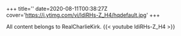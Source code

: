 +++
title=''
date=2020-08-11T00:38:27Z
cover='https://i.ytimg.com/vi/ldiRHs-Z_H4/hqdefault.jpg'
+++

All content belongs to RealCharlieKirk.
{{< youtube ldiRHs-Z_H4 >}}
